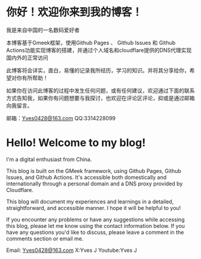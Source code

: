 # 你好！欢迎你来到我的博客！
我是来自中国的一名数码爱好者

本博客基于Gmeek框架，使用Github Pages 、 Github Issues 和 Github Actions功能实现博客的搭建，并通过个人域名和cloudflare提供的DNS代理实现国内外的正常访问

此博客将会详实，直白，易懂的记录我所经历，学习的知识。并将其分享给你，希望对你有所帮助！

如果你在访问此博客的过程中发生任何问题，或有任何建议，欢迎通过下面的联系方式告知我，如果你有问题想要与我探讨，也欢迎在评论区评论，抑或是通过邮箱向我留言。

邮箱：Yves0428@163.com
QQ:3314228099



# Hello! Welcome to my blog!
I'm a digital enthusiast from China.

This blog is built on the GMeek framework, using Github Pages, Github Issues, and Github Actions. It's accessible both domestically and internationally through a personal domain and a DNS proxy provided by Cloudflare.

This blog will document my experiences and learnings in a detailed, straightforward, and accessible manner. I hope it will be helpful to you!

If you encounter any problems or have any suggestions while accessing this blog, please let me know using the contact information below. If you have any questions you'd like to discuss, please leave a comment in the comments section or email me.

Email: Yves0428@163.com
X:Yves J
Youtube:Yves J
